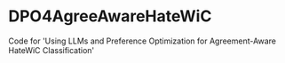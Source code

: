 # DPO4AgreeAwareHateWiC
Code for 'Using LLMs and Preference Optimization for Agreement-Aware HateWiC Classification'
